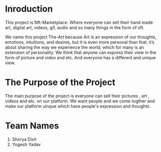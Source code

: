 # Inroduction

This project is  Nft-Marketplace. Where everyone can sell their hand made art, digital art, videos, gif, audio and so many things in the form of nft.

We name this project The-Art because Art is an expression of our thoughts, emotions, intuitions, and desires, but it is even more personal than that: it’s about sharing the way we experience the world, which for many is an extension of personality. We think that anyone can express their view in the form of picture and video and etc. And everyone has a different and unique view.

# The Purpose of the Project

The main purpose of the project is everyone can sell their pictures , art , videos and etc. on our platform. We want people and we come togther and make our platform uinque which have people's expression and thoughts.

# Team Names
1. Shorya Dixit
2. Yogesh Yadav
